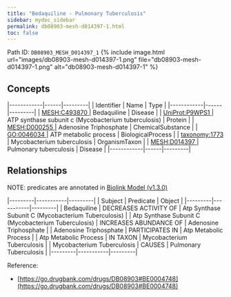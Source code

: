 ```yaml
---
title: "Bedaquiline - Pulmonary Tuberculosis"
sidebar: mydoc_sidebar
permalink: db08903-mesh-d014397-1.html
toc: false 
---
```



Path ID: `DB08903_MESH_D014397_1`
{% include image.html url="images/db08903-mesh-d014397-1.png" file="db08903-mesh-d014397-1.png" alt="db08903-mesh-d014397-1" %}

## Concepts

|------------|------|---------|
| Identifier | Name | Type    |
|------------|------|---------|
| <a href="https://identifiers.org/MESH:C493870">MESH:C493870 </a> | Bedaquiline | Disease |
| <a href="https://identifiers.org/UniProt:P9WPS1">UniProt:P9WPS1 </a> | ATP synthase subunit c (Mycobacterium tuberculosis) | Protein |
| <a href="https://identifiers.org/MESH:D000255">MESH:D000255 </a> | Adenosine Triphosphate | ChemicalSubstance |
| <a href="https://identifiers.org/GO:0046034">GO:0046034 </a> | ATP metabolic process | BiologicalProcess |
| <a href="https://identifiers.org/taxonomy:1773">taxonomy:1773 </a> | Mycobacterium tuberculosis | OrganismTaxon |
| <a href="https://identifiers.org/MESH:D014397">MESH:D014397 </a> | Pulmonary tuberculosis | Disease |
|------------|------|---------|

## Relationships


NOTE: predicates are annotated in <a href="https://github.com/biolink/biolink-model/releases/tag/v1.3.0">Biolink Model (v1.3.0)</a>

|---------|-----------|---------|
| Subject | Predicate | Object  |
|---------|-----------|---------|
| Bedaquiline | DECREASES ACTIVITY OF | Atp Synthase Subunit C (Mycobacterium Tuberculosis) |
| Atp Synthase Subunit C (Mycobacterium Tuberculosis) | INCREASES ABUNDANCE OF | Adenosine Triphosphate |
| Adenosine Triphosphate | PARTICIPATES IN | Atp Metabolic Process |
| Atp Metabolic Process | IN TAXON | Mycobacterium Tuberculosis |
| Mycobacterium Tuberculosis | CAUSES | Pulmonary Tuberculosis |
|---------|-----------|---------|

Reference: 
  - [https://go.drugbank.com/drugs/DB08903#BE0004748](https://go.drugbank.com/drugs/DB08903#BE0004748)
